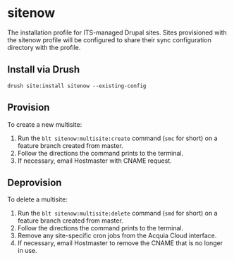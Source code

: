 # sitenow
The installation profile for ITS-managed Drupal sites. Sites provisioned with
the sitenow profile will be configured to share their sync configuration
directory with the profile.

## Install via Drush
`drush site:install sitenow --existing-config`

## Provision
To create a new multisite:
1. Run the `blt sitenow:multisite:create` command (`smc` for short) on a feature branch created from master.
2. Follow the directions the command prints to the terminal.
3. If necessary, email Hostmaster with CNAME request.

## Deprovision
To delete a multisite:
1. Run the `blt sitenow:multisite:delete` command (`smd` for short) on a feature branch created from master.
2. Follow the directions the command prints to the terminal.
3. Remove any site-specific cron jobs from the Acquia Cloud interface.
3. If necessary, email Hostmaster to remove the CNAME that is no longer in use.
